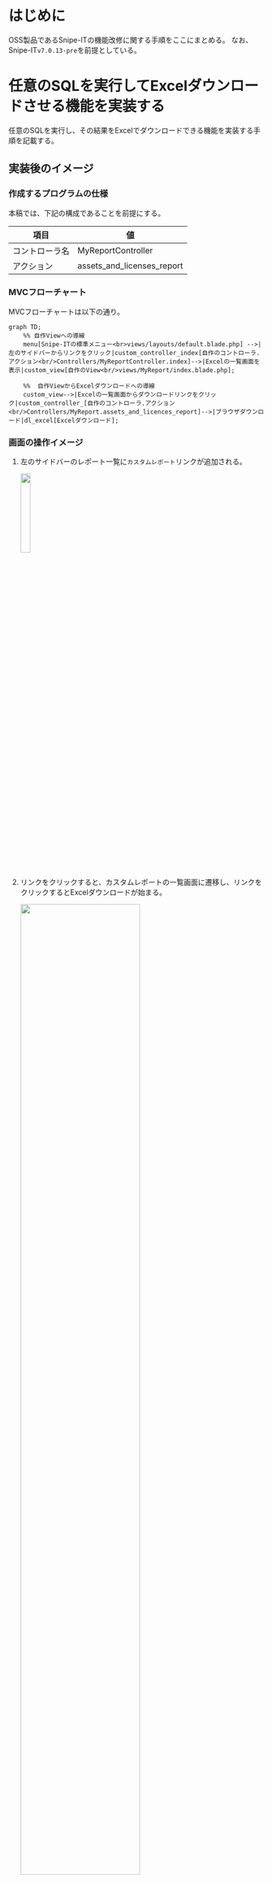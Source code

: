 # はじめに

OSS製品であるSnipe-ITの機能改修に関する手順をここにまとめる。
なお、Snipe-IT`v7.0.13-pre`を前提としている。

# 任意のSQLを実行してExcelダウンロードさせる機能を実装する

任意のSQLを実行し、その結果をExcelでダウンロードできる機能を実装する手順を記載する。

## 実装後のイメージ

### 作成するプログラムの仕様
本稿では、下記の構成であることを前提にする。

| 項目           | 値                         |
| -------------- | -------------------------- |
| コントローラ名 | MyReportController         |
| アクション     | assets_and_licenses_report |


### MVCフローチャート

MVCフローチャートは以下の通り。

```mermaid
graph TD;
    %% 自作Viewへの導線
    menu[Snipe-ITの標準メニュー<br>views/layouts/default.blade.php] -->|左のサイドバーからリンクをクリック|custom_controller_index[自作のコントローラ.アクション<br/>Controllers/MyReportController.index]-->|Excelの一覧画面を表示|custom_view[自作のView<br/>views/MyReport/index.blade.php];

    %%  自作ViewからExcelダウンロードへの導線
    custom_view-->|Excelの一覧画面からダウンロードリンクをクリック|custom_controller_[自作のコントローラ.アクション<br/>Controllers/MyReport.assets_and_licences_report]-->|ブラウザダウンロード|dl_excel[Excelダウンロード];
```

### 画面の操作イメージ
1. 左のサイドバーのレポート一覧に`カスタムレポート`リンクが追加される。

    <img src="images//README/image-1.png" width="20%">

2. リンクをクリックすると、カスタムレポートの一覧画面に遷移し、リンクをクリックするとExcelダウンロードが始まる。

    <img src="images/README/image-3.png" width="70%">

    ↓

    <img src="images/README/image-4.png" width="50%">

## ①Composerライブラリの導入
下記コマンドで必要なライブラリを導入しておくこと。
※後述の`php artisan make:export`コマンドを実行する際に必要となる

```bash
 composer require maatwebsite/excel
```


## ②エクスポートクラスを作成する
SQLを実行してExcel出力するためのエクスポートクラスを作成する。

以下のコマンドを実行してクラスを作成する。
```bash
php artisan make:export SqlExport
```

生成されたエクスポートクラスを以下の通り修正する。

app/Exports/SqlExport.php
```php
<?php

namespace App\Exports;

use Illuminate\Support\Facades\DB;
use Maatwebsite\Excel\Concerns\FromCollection;

// Excelにヘッダを付与するためのライブラリ
use Maatwebsite\Excel\Concerns\WithHeadings;

class SqlExport implements FromCollection, WithHeadings
{
    // ----- プロパティ変数
    protected $query;
    protected $headings;

    // ----- コンストラクタ
    // SQLクエリとヘッダを受け取る
    public function __construct($query, $headings = [])
    {
        $this->query = $query;
        $this->headings = $headings;
    }

    // ----- 各種メソッド
    /**
     * プロパティ変数のSQLを実行し、コレクションとして返す
     *
     * @return \Illuminate\Support\Collection
     */
    public function collection()
    {
        // クエリを実行して結果を返す
        return collect(DB::select($this->query));
    }

    /**
     * Excelのヘッダを配列として返す。
     *
     * @return array
     */
    public function headings(): array
    {
        // プロパティ変数のヘッダ情報を返す。もしプロパティ変数が存在しなれば空の配列を返す
        return $this->headings ?: [];
    }
}
```

## ③コントローラ作成
下記コマンドでコントローラを作成する。

```bash
php artisan make:controller MyReportController
```

作成したコントローラを以下の通り修正する。

app/Http/Controllers/MyReportController.php
```php
<?php

namespace App\Http\Controllers;

// DBアクセスに必要なライブラリ
use Illuminate\Support\Facades\DB;

// SQLで実行したデータセットをExcelでダウンロードさせるために必要なライブラリ
use App\Exports\SqlExport;
use Maatwebsite\Excel\Facades\Excel;

class MyReportController extends Controller
{
    /**
     * カスタムレポートのダウンロード一覧画面を表示するアクションメソッド
     */
    public function index()
    {
        return view('MyReport.index');
    }

    /**
     * 資産とライセンス情報を並列で抽出し、Excelでダウンロードさせるアクションメソッド。
     */
    public function assets_and_licences_report()
    {
        // テーブルのカラム名と、Excelに出力するヘッダ名の対応配列変数を定義
        // ※general.phpで機械的に抽出できない日本語名があるため（資産名など）、明示的に定義
        // ※general.phpで取得できる項目については、trans()メソッドを用いて取得
        $columnHeaderHash = [
            // テーブルカラム名 => Excelヘッダ名
            'a.name' => '資産名',
            'l.name' => trans("general.license"),
        ];
        // 連想配列からカラム名（Key）のみを抽出して配列変数に格納
        $columns = array_keys($columnHeaderHash);
        // 連想配列からExcelヘッダ名（Value）のみを抽出して配列変数に格納
        $headers = array_values($columnHeaderHash);

        // 実行するSQLを定義
        $columnsStr = implode(',', $columns);
        $sql = <<<SQL
                    select
                        $columnsStr
                    from
                        assets a
                    left join license_seats ls on
                        a.id = ls.asset_id
                    left join licenses l on
                        ls.license_id = l.id
        SQL;

        // Excelエクスポート用オブジェクトを定義
        $sqlExportObj = new SqlExport(
            $sql,
            $headers
        );

        // Excelファイルのダウンロードを実行
        return Excel::download($sqlExportObj, 'assets.xlsx');
    }
}
```

## ④ルーティング設定
下記ファイルを編集し、ルーティングを編集する。

routes/web.php

```php
<?php
・・・
★↓追記
// 自作のカスタムレポートのルーティング情報
use App\Http\Controllers\MyReportController;
・・・

Route::group(['middleware' => ['auth']], function () {
・・・
	★↓追記
    // 自作のカスタムレポートのルーティング情報
    Route::get('/MyReport/assets_and_licences_report', [MyReportController::class, 'assets_and_licences_report']);
・・・
```

上記を追記したら、以下のアドレスにアクセスする。

http://<IPアドレス>/MyReport/assets_and_licences_report

# サイドバーに新たに自作のカスタムレポート画面へのリンクを作成する

「[前述の手順](任意のSQLを実行してExcelダウンロードさせる機能を実装する)」で作成したコントローラに新たに`index`アクションを追加し、Snipe-ITのサイドバーにリンクを追加してアクセスできるようにする。

## ①コントローラ、ルーティング作成
まずコントローラにアクションを追加し、ルーティングを追加する。

app/Http/Controllers/MyReportController.php

```php
・・・
    /**
     * カスタムレポートのダウンロード一覧画面を表示するアクションメソッド
     */
    public function index()
    {
        return view('MyReport.index');
    }
・・・
```

routes/web.php

```php
・・・
    Route::get('/MyReport', [MyReportController::class, 'index']);
・・・
```

また、後述のビューに埋め込むリンクで使用するため、レポートダウンロード用のルーティングに名前をつける。

routes/web.php

```php
・・・
    // 資産情報とライセンスを並列で出力するレポートのダウロード用アクション
    Route::get('/MyReport/assets_and_licences_report', [MyReportController::class, 'assets_and_licences_report'])
        ->name('myreport/assets_and_licences_report');　★ここの設定を追記する
・・・
```

## ②ラベルの定義
Snipe-ITでは、ラベルはあらかじめ所定のPHPに定義する必要がある。
下記を追記する。

resources/lang/ja-JP/general.php

```php
<?php

return [
・・・
    // 自作のカスタムレポートのラベル
    'my_report'        => 'カスタムレポート',
・・・
```

上記で定義したラベルは下記で呼び出すことができる。
```php
{{ trans('general.my_report') }}
```

## ③カスタムレポートの一覧ビューの作成

先ほど作成したコントローラへのリンクするビューを作成する。

以下のビューを作成すること。
resources/views/CustomReport/index.blade.php
```php
@extends('layouts/default')

{{-- Page title --}}
@section('title')
{{ trans('general.my_report') }}
@parent
@stop

{{-- Page content --}}
@section('content')

<div class="text-center col-md-12" style="padding-top: 10px;">
  <a href="{{ route('myreport/assets_and_licences_report') }}" class="btn btn-primary btn-sm" style="width: 100%">
    すべての資産情報とライセンスをまとめてExcelダウンロード
  </a>
</div>

@stop

@section('moar_scripts')
@include ('partials.bootstrap-table')
@stop
```

※`{{ route('myreport/assets_and_licences_report') }}`は、「[[/コントローラ、ルーティング作成]]」で記述したルーティングの名前（`->name`）に対応する。

# 参考

## Snipe-ITのデザインを踏襲して新たなViewを作成する場合のポイント

そのままシンプルなHTMLを記述してしまうと、Snipe-ITのヘッダやフッタなどが表示されず、CSSも適用されないため、必ず下記の記述は漏れなく組み込んだうえでビューを作成すること。

```php
@extends('layouts/default')

{{-- Page title --}}
@section('title')
 ★★★任意のヘッダタイトル★★★
@parent
@stop

{{-- Page content --}}
@section('content')

★★★任意のHTMLを記述★★★

@stop

@section('moar_scripts')
@include ('partials.bootstrap-table')
@stop
```

次にSnipe-ITに標準で実装されているサイドバーのリンクメニューに、


